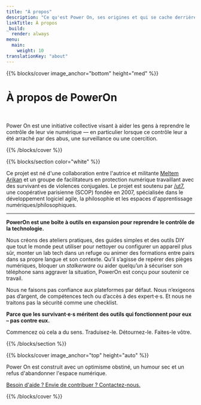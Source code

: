 ```yaml
---
title: "À propos"
description: "Ce qu'est Power On, ses origines et qui se cache derrière"
linkTitle: À propos
_build:
  render: always
menu:
  main:
    weight: 10
translationKey: "about"
---
```


{{% blocks/cover image_anchor="bottom" height="med" %}}

<h1 class="reactive-font">À propos de PowerOn</h1>

<p><br></p>

<p class="punishment-font">
Power On est une initiative collective visant à aider les gens à reprendre le contrôle de leur vie numérique — en particulier lorsque ce contrôle leur a été arraché par des abus, une surveillance ou une coercition.  
</p>

{{% /blocks/cover %}}

{{% blocks/section color="white" %}}

Ce projet est né d'une collaboration entre l'autrice et militante [Meltem Arikan](https://www.meltemarikan.com/) et un groupe de facilitateurs 
en protection numérique travaillant avec des survivant·es de violences conjugales. Le projet est soutenu par 
[/ut7](https://ut7.fr/), une coopérative parisienne (SCOP) fondée en 2007, spécialisée dans le développement logiciel agile, 
la philosophie et les espaces d'apprentissage numériques/philosophiques.

----

**PowerOn est une boîte à outils en expansion pour reprendre le contrôle de la technologie.**  

Nous créons des ateliers pratiques, des guides simples et des outils DIY que tout le monde peut utiliser pour nettoyer ou configurer un appareil plus sûr, monter un lab tech dans un refuge ou animer des formations entre pairs dans sa propre langue et son contexte. Qu’il s’agisse de repérer des pièges numériques, bloquer un *stalkerware* ou aider quelqu’un à sécuriser son téléphone sans aggraver la situation, PowerOn est conçu pour soutenir ce travail.  

Nous ne faisons pas confiance aux plateformes par défaut. Nous n’exigeons pas d’argent, de compétences tech ou d’accès à des expert·e·s. Et nous ne traitons pas la sécurité comme une checklist.  

**Parce que les survivant·e·s méritent des outils qui fonctionnent pour eux – pas contre eux.**  

Commencez où cela a du sens. Traduisez-le. Détournez-le. Faites-le vôtre.  

{{% /blocks/section %}}

{{% blocks/cover image_anchor="top" height="auto" %}}

<p class="punishment2-font">
  Power On est construit avec un optimisme obstiné, un humour sec et un refus d'abandonner l'espace numérique.
</p>

<p class="punishment2-font">
  <a href="../contact">Besoin d'aide ? Envie de contribuer ? Contactez-nous.</a>
</p>

{{% /blocks/cover %}}

